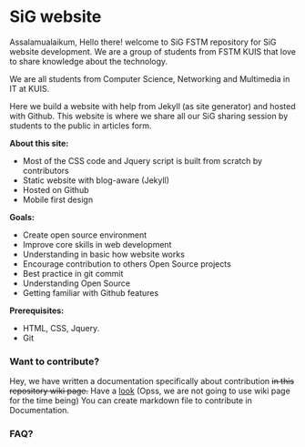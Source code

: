 # SiG website
Assalamualaikum, Hello there! welcome to SiG FSTM repository for SiG website development. We are a group of students from FSTM KUIS that love to share knowledge about the technology.

We are all students from Computer Science, Networking and Multimedia in IT at KUIS.

Here we build a website with help from Jekyll (as site generator) and hosted with Github. This website is where we share all our SiG sharing session by students to the public in articles form.

**About this site:**
- Most of the CSS code and Jquery script is built from scratch by contributors
- Static website with blog-aware (Jekyll)
- Hosted on Github
- Mobile first design

**Goals:**
- Create open source environment
- Improve core skills in web development
- Understanding in basic how website works
- Encourage contribution to others Open Source projects
- Best practice in git commit
- Understanding Open Source
- Getting familiar with Github features

**Prerequisites:**
- HTML, CSS, Jquery.
- Git

### Want to contribute?
Hey, we have written a documentation specifically about contribution ~~in this repository wiki page.~~ Have a [look](404)
(Opss, we are not going to use wiki page for the time being) You can create markdown file to contribute in Documentation.

### FAQ?
